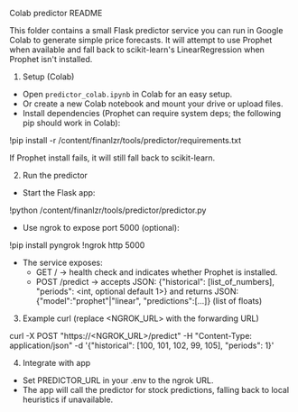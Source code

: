 Colab predictor README

This folder contains a small Flask predictor service you can run in Google Colab to generate simple price forecasts. It will attempt to use Prophet when available and fall back to scikit-learn's LinearRegression when Prophet isn't installed.

1) Setup (Colab)

- Open `predictor_colab.ipynb` in Colab for an easy setup.
- Or create a new Colab notebook and mount your drive or upload files.
- Install dependencies (Prophet can require system deps; the following pip should work in Colab):

!pip install -r /content/finanlzr/tools/predictor/requirements.txt

If Prophet install fails, it will still fall back to scikit-learn.

2) Run the predictor

- Start the Flask app:

!python /content/finanlzr/tools/predictor/predictor.py

- Use ngrok to expose port 5000 (optional):

!pip install pyngrok
!ngrok http 5000

- The service exposes:
  - GET / -> health check and indicates whether Prophet is installed.
  - POST /predict -> accepts JSON: {"historical": [list_of_numbers], "periods": <int, optional default 1>} and returns JSON: {"model":"prophet"|"linear", "predictions":[...]} (list of floats)

3) Example curl (replace <NGROK_URL> with the forwarding URL)

curl -X POST "https://<NGROK_URL>/predict" -H "Content-Type: application/json" -d '{"historical": [100, 101, 102, 99, 105], "periods": 1}'

4) Integrate with app

- Set PREDICTOR_URL in your .env to the ngrok URL.
- The app will call the predictor for stock predictions, falling back to local heuristics if unavailable.

